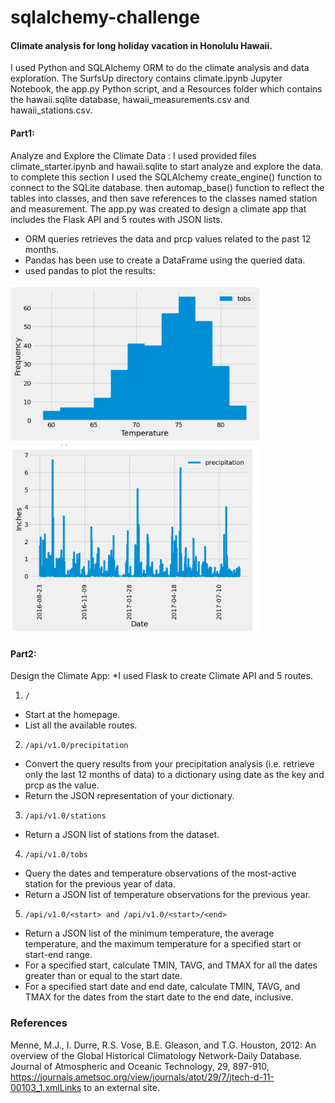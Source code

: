 # sqlalchemy-challenge
#### Climate analysis for long holiday vacation in Honolulu Hawaii.
I used Python and SQLAlchemy ORM to do the climate analysis and data exploration. The SurfsUp directory contains climate.ipynb Jupyter Notebook, the app.py Python script, and a Resources folder which contains the hawaii.sqlite database, hawaii_measurements.csv and hawaii_stations.csv.


#### Part1:
Analyze and Explore the Climate Data : 
I used provided files climate_starter.ipynb and hawaii.sqlite to start analyze and explore the data. 
to complete this section I used the SQLAlchemy create_engine() function to connect to the SQLite database.
then automap_base() function to reflect the tables into classes, and then save references to the classes named station and measurement. The app.py was created to design a climate app that includes the Flask API and 5 routes with JSON lists.

* ORM queries retrieves the data and prcp values related to the past 12 months. 
* Pandas has been use to create a DataFrame using the queried data. 
* used pandas to plot the results: 

<img src="/images/plot1.png" width="400" >
<img src="/images/plot2.png" width="400" >



#### Part2:
Design the Climate App: 
*I used Flask to create Climate API and 5 routes. 
1. `/`
* Start at the homepage.
* List all the available routes.

2. `/api/v1.0/precipitation`

* Convert the query results from your precipitation analysis (i.e. retrieve only the last 12 months of data) to a dictionary using date as the key and prcp as the value.
* Return the JSON representation of your dictionary.

3. `/api/v1.0/stations`
* Return a JSON list of stations from the dataset.

4. `/api/v1.0/tobs`
* Query the dates and temperature observations of the most-active station for the previous year of data.
* Return a JSON list of temperature observations for the previous year.

5. `/api/v1.0/<start> and /api/v1.0/<start>/<end>`
* Return a JSON list of the minimum temperature, the average temperature, and the maximum temperature for a specified start or start-end range.
* For a specified start, calculate TMIN, TAVG, and TMAX for all the dates greater than or equal to the start date.
* For a specified start date and end date, calculate TMIN, TAVG, and TMAX for the dates from the start date to the end date, inclusive.



### References
Menne, M.J., I. Durre, R.S. Vose, B.E. Gleason, and T.G. Houston, 2012: An overview of the Global Historical Climatology Network-Daily Database. Journal of Atmospheric and Oceanic Technology, 29, 897-910, https://journals.ametsoc.org/view/journals/atot/29/7/jtech-d-11-00103_1.xmlLinks to an external site.